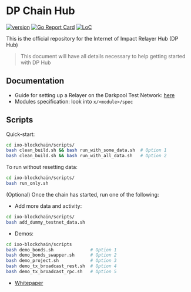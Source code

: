# DP Chain Hub

[![version](https://img.shields.io/github/tag/tokenchain/ixo-blockchain.svg)](https://github.com/tokenchain/ixo-blockchain/releases/latest)
[![Go Report Card](https://goreportcard.com/badge/github.com/tokenchain/ixo-blockchain)](https://goreportcard.com/report/github.com/tokenchain/ixo-blockchain)
[![LoC](https://tokei.rs/b1/github/tokenchain/ixo-blockchain)](https://github.com/tokenchain/ixo-blockchain)

This is the official repository for the Internet of Impact Relayer Hub (DP Hub)

> This document will have all details necessary to help getting started with DP Hub

## Documentation
- Guide for setting up a Relayer on the Darkpool Test Network: [here](https://github.com/tokenchain/docs/blob/master/developer-tools/test-networks/join-a-test-network.md)
- Modules specification: look into `x/<module>/spec`

## Scripts
Quick-start:
```bash
cd ixo-blockchain/scripts/
bash clean_build.sh && bash run_with_some_data.sh  # Option 1
bash clean_build.sh && bash run_with_all_data.sh   # Option 2
```

To run without resetting data:
```bash
cd ixo-blockchain/scripts/
bash run_only.sh
```

(Optional) Once the chain has started, run one of the following:

- Add more data and activity:
```bash
cd ixo-blockchain/scripts/
bash add_dummy_testnet_data.sh
```

- Demos:
```bash
cd ixo-blockchain/scripts
bash demo_bonds.sh              # Option 1
bash demo_bonds_swapper.sh      # Option 2
bash demo_project.sh            # Option 3
bash demo_tx_broadcast_rest.sh  # Option 4
bash demo_tx_broadcast_rpc.sh   # Option 5
```

- [Whitepaper](https://github.com/tokenchain/ixo-blockchain/blob/master/whitepaper.md)

